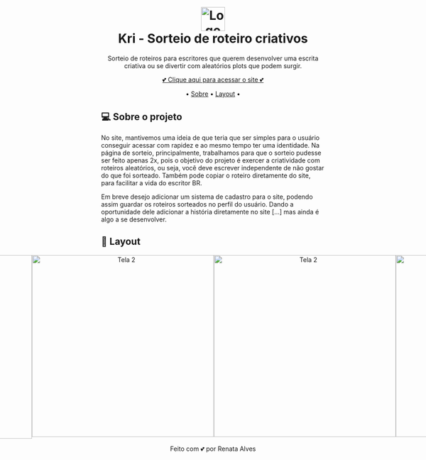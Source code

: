 <!-- Logo or Banner -->
<!-- Seu projeto pode ter Logo, Nome ou Logo e Banner. -->
<h1 align="center" id="project_name">
  <br />
  <!-- Link externo ou local(.github). -->
  <img src="https://github.com/renataalvescun/Kri/assets/100436812/e647b362-533d-47ca-b959-56ac33482d88" alt="Logo" width="54px">
  <br />
  Kri - Sorteio de roteiro criativos
  <br />
</h1>

<!-- Description -->
<!-- Pequena descrição do projeto. -->
<p align="center"> Sorteio de roteiros para escritores que querem desenvolver uma escrita criativa ou se divertir com aleatórios plots que podem surgir.  </p>
<p align="center">  
 <a href="https://renataalvescun.github.io/Form-k/"> 💕 Clique aqui para acessar o site 💕 </a> 
</p>

<!-- Table content -->
<!-- Adicione seus tópicos, ex: -->
<p align="center">
 • <a href="#about">Sobre</a> •
 <a href="#layout">Layout</a> • 
</p>
<!-- Description 2 -->
<!-- Descreva seu projeto. -->
<h2 id="about">
💻 Sobre o projeto
</h2>
No site, mantivemos uma ideia de que teria que ser simples para o usuário conseguir acessar com rapidez e ao mesmo tempo ter uma identidade. Na página de sorteio, principalmente, trabalhamos para que o sorteio pudesse ser feito apenas 2x, pois o objetivo do projeto é exercer a criatividade com roteiros aleatórios, ou seja, você deve escrever independente de não gostar do que foi sorteado. Também pode copiar o roteiro diretamente do site, para facilitar a vida do escritor BR. 
<p> Em breve desejo adicionar um sistema de cadastro para o site, podendo assim guardar os roteiros sorteados no perfil do usuário. Dando a oportunidade dele adicionar a história diretamente no site [...] mas ainda é algo a se desenvolver.  </p>
<!-- Layout -->
<!-- Substitua pelo link do layout no Figma (https://www.figma.com) -->
<h2 id="layout">🎨 Layout</h2>

<p align="center" style="display: flex; align-items: flex-start; justify-content: center;">
  <img src="https://github.com/renataalvescun/Form-k/assets/100436812/416971f9-117c-49cf-a149-19fa2b84d284" width="414px" alt=" Tela 1">
    <img src="https://github.com/renataalvescun/Form-k/assets/100436812/f543ea67-7c52-4e51-a29b-638bedc6e058" width="410px" alt="Tela 2">
    <img src="https://github.com/renataalvescun/Form-k/assets/100436812/af809f9e-8764-4b53-a8cb-76c2651d6caf" width="410px" alt="Tela 2">
    <img src="https://github.com/renataalvescun/Form-k/assets/100436812/a6ce0d1e-c0f8-4b8b-8af0-b61d8921f5cb" width="410px" alt="Tela 2">
</p>
<div align="center" > 
Feito com 💕 por Renata Alves
</div>
